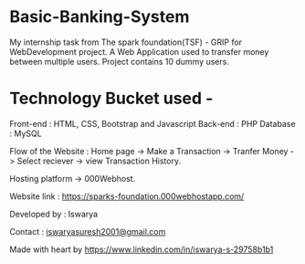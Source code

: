 # Basic-Banking-System
My internship task from The spark foundation(TSF) - GRIP for WebDevelopment project. A Web Application used to transfer money between multiple users. Project contains 10 dummy users.
    
# Technology Bucket used -
Front-end : HTML, CSS, Bootstrap and Javascript
Back-end : PHP
Database : MySQL
    
Flow of the Website : Home page -> Make a Transaction -> Tranfer Money -> Select reciever -> view Transaction History.

Hosting platform -> 000Webhost.

Website link : https://sparks-foundation.000webhostapp.com/

Developed by : Iswarya

Contact : iswaryasuresh2001@gmail.com

Made with heart by https://www.linkedin.com/in/iswarya-s-29758b1b1


